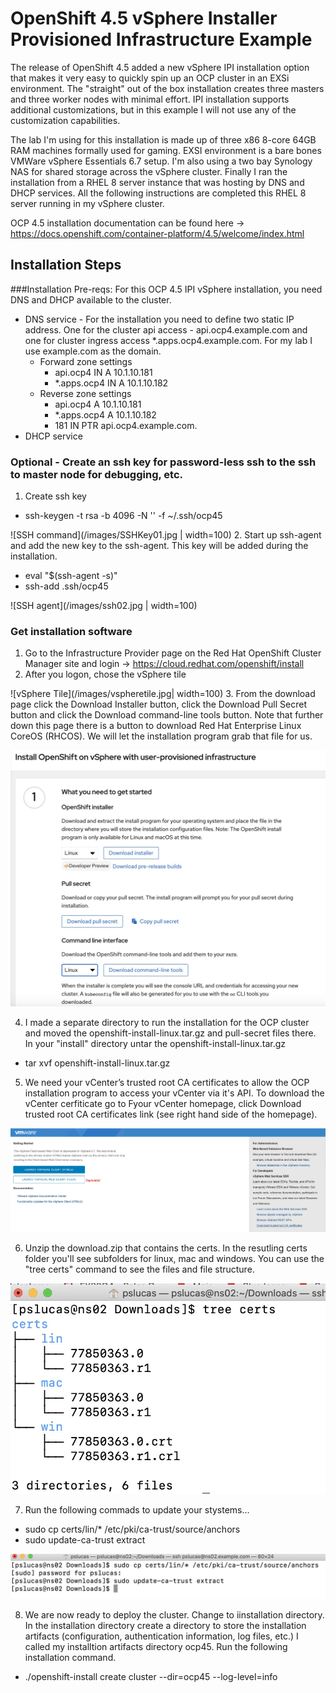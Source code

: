 # OpenShift 4.5 vSphere Installer Provisioned Infrastructure Example
The release of OpenShift 4.5 added a new vSphere IPI installation option that makes it very easy to quickly spin up an OCP cluster in an EXSi environment.  The "straight" out of the box installation creates three masters and three worker nodes with minimal effort.  IPI installation supports additional customizations, but in this example I will not use any of the customization capabilities.

The lab I'm using for this installation is made up of three x86 8-core 64GB RAM machines formally used for gaming.  EXSI environment is a bare bones VMWare vSphere Essentials 6.7 setup.  I'm also using a two bay Synology NAS for shared storage across the vSphere cluster.  Finally I ran the installation from a RHEL 8 server instance that was hosting by DNS and DHCP services.  All the following instructions are completed this RHEL 8 server running in my vSphere cluster.

OCP 4.5 installation documentation can be found here -> https://docs.openshift.com/container-platform/4.5/welcome/index.html

## Installation Steps

###Installation Pre-reqs:
For this OCP 4.5 IPI vSphere installation, you need DNS and DHCP available to the cluster.
- DNS service - For the installation you need to define two static IP address.  One for the cluster api access - api.ocp4.example.com and one for cluster ingress access *.apps.ocp4.example.com. For my lab I use example.com as the domain.
  - Forward zone settings
    - api.ocp4	IN	A	10.1.10.181
    - *.apps.ocp4	IN	A	10.1.10.182
  - Reverse zone settings
    - api.ocp4	A	10.1.10.181
    - *.apps.ocp4	A	10.1.10.182
    - 181	IN	PTR	api.ocp4.example.com.
- DHCP service

### Optional - Create an ssh key for password-less ssh to the ssh to master node for debugging, etc.
1. Create ssh key 
  - ssh-keygen -t rsa -b 4096 -N '' -f ~/.ssh/ocp45
  
  ![SSH command](/images/SSHKey01.jpg | width=100)
2. Start up ssh-agent and add the new key to the ssh-agent.  This key will be added during the installation.
  - eval "$(ssh-agent -s)"
  - ssh-add .ssh/ocp45
  
  ![SSH agent](/images/ssh02.jpg | width=100)
 
 ### Get installation software
 1. Go to the Infrastructure Provider page on the Red Hat OpenShift Cluster Manager site and login -> https://cloud.redhat.com/openshift/install
 2. After you logon, chose the vSphere tile
 
 ![vSphere Tile](/images/vspheretile.jpg| width=100)
 3. From the download page click the Download Installer button, click the Download Pull Secret button and click the Download command-line tools button.  Note that further down this page there is a button to download Red Hat Enterprise Linux CoreOS (RHCOS).  We will let the installation program grab that file for us.
 
 ![Download page](/images/download.jpg)
 
 4. I made a separate directory to run the installation for the OCP cluster and moved the openshift-install-linux.tar.gz and pull-secret files there.  In your "install" directory untar the openshift-install-linux.tar.gz
  - tar xvf openshift-install-linux.tar.gz
  
  5. We need your vCenter’s trusted root CA certificates to allow the OCP installation program to access your vCenter via it's API.  To download the vCenter cerfiticate go to Fyour vCenter homepage, click Download trusted root CA certificates link (see right hand side of the homepage).
  
  ![vCenter certificates download](/images/certs.jpg)
  
  6. Unzip the download.zip that contains the certs.  In the resutling certs folder you'll see subfolders for linux, mac and windows.  You can use the "tree certs" command to see the files and file structure.
  
  ![Tree Certs](/images/treecerts.jpg)
  
  7. Run the following commads to update your stystems...
  - sudo cp certs/lin/* /etc/pki/ca-trust/source/anchors
  - sudo update-ca-trust extract
  
  ![Cert update](/images/certupdate.jpg)
  
  8. We are now ready to deploy the cluster.  Change to iinstallation directory.  In the installation directory create a directory to store the installation artifacts (configuration, authentication information, log files, etc.)  I called my installtion artifacts directory ocp45.  Run the following installation command.
  - ./openshift-install create cluster --dir=ocp45 --log-level=info

